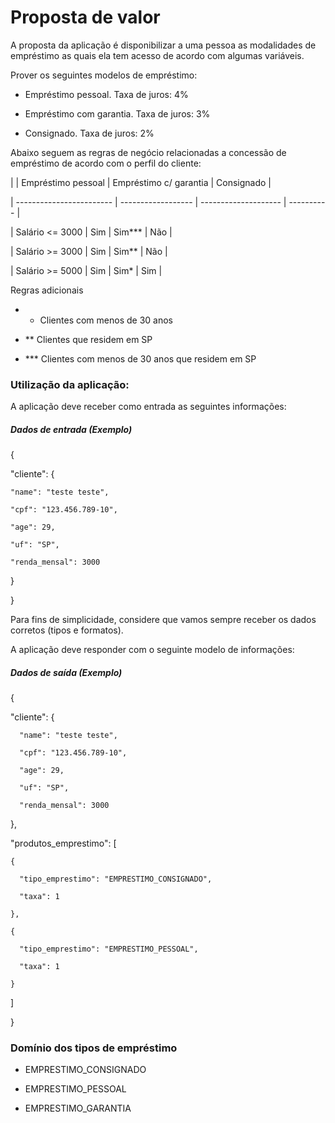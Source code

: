 # Proposta de valor

A proposta da aplicação é disponibilizar a uma pessoa as modalidades de empréstimo as quais ela tem acesso de acordo com algumas variáveis.

 

Prover os seguintes modelos de empréstimo:

- Empréstimo pessoal. Taxa de juros: 4%

- Empréstimo com garantia. Taxa de juros: 3%

- Consignado. Taxa de juros: 2%

 

Abaixo seguem as regras de negócio relacionadas a concessão de empréstimo de acordo com o perfil do cliente:

 

|                          | Empréstimo pessoal | Empréstimo c/ garantia | Consignado |

| ------------------------ | ------------------ | -------------------- | ---------- |

| Salário <= 3000          | Sim                |       Sim***        | Não        |

| Salário >= 3000          | Sim                |        Sim**         | Não        |

| Salário >= 5000          | Sim                |         Sim*          | Sim        |

 

Regras adicionais

- * Clientes com menos de 30 anos

- ** Clientes que residem em SP

- *** Clientes com menos de 30 anos que residem em SP
### Utilização da aplicação:

 

A aplicação deve receber como entrada as seguintes informações:

 

##### Dados de entrada (Exemplo)

 

{​​​​

  "cliente": {​​​​

    "name": "teste teste",

    "cpf": "123.456.789-10",

    "age": 29,

    "uf": "SP",

    "renda_mensal": 3000

  }​​​​

}​​​​


 

Para fins de simplicidade, considere que vamos sempre receber os dados corretos (tipos e formatos).

 

A aplicação deve responder com o seguinte modelo de informações:

 

##### Dados de saída (Exemplo)

 

{​​​​

  "cliente": {​​​​

      "name": "teste teste",

      "cpf": "123.456.789-10",

      "age": 29,

      "uf": "SP",

      "renda_mensal": 3000

  }​​​​,

  "produtos_emprestimo": [

    {​​​​

      "tipo_emprestimo": "EMPRESTIMO_CONSIGNADO",

      "taxa": 1

    }​​​​,

    {​​​​

      "tipo_emprestimo": "EMPRESTIMO_PESSOAL",

      "taxa": 1

    }​​​​

  ]

}​​​​


 

### Domínio dos tipos de empréstimo

- EMPRESTIMO_CONSIGNADO

- EMPRESTIMO_PESSOAL

- EMPRESTIMO_GARANTIA
